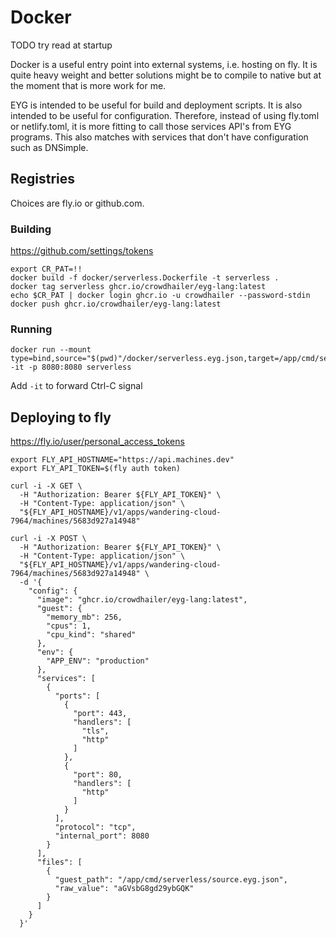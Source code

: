 # Docker

TODO try read at startup

Docker is a useful entry point into external systems, i.e. hosting on fly.
It is quite heavy weight and better solutions might be to compile to native but at the moment that is more work for me.

EYG is intended to be useful for build and deployment scripts. 
It is also intended to be useful for configuration.
Therefore, instead of using fly.toml or netlify.toml, it is more fitting to call those services API's from EYG programs.
This also matches with services that don't have configuration such as DNSimple.

## Registries

Choices are fly.io or github.com.

### Building

https://github.com/settings/tokens

```
export CR_PAT=!!
docker build -f docker/serverless.Dockerfile -t serverless .
docker tag serverless ghcr.io/crowdhailer/eyg-lang:latest
echo $CR_PAT | docker login ghcr.io -u crowdhailer --password-stdin
docker push ghcr.io/crowdhailer/eyg-lang:latest
```

### Running

```
docker run --mount type=bind,source="$(pwd)"/docker/serverless.eyg.json,target=/app/cmd/serverless/source.eyg.json,readonly -it -p 8080:8080 serverless
```

Add `-it` to forward Ctrl-C signal

## Deploying to fly

https://fly.io/user/personal_access_tokens

```
export FLY_API_HOSTNAME="https://api.machines.dev"
export FLY_API_TOKEN=$(fly auth token) 

curl -i -X GET \
  -H "Authorization: Bearer ${FLY_API_TOKEN}" \
  -H "Content-Type: application/json" \
  "${FLY_API_HOSTNAME}/v1/apps/wandering-cloud-7964/machines/5683d927a14948"

curl -i -X POST \
  -H "Authorization: Bearer ${FLY_API_TOKEN}" \
  -H "Content-Type: application/json" \
  "${FLY_API_HOSTNAME}/v1/apps/wandering-cloud-7964/machines/5683d927a14948" \
  -d '{ 
    "config": {
      "image": "ghcr.io/crowdhailer/eyg-lang:latest",
      "guest": {
        "memory_mb": 256,
        "cpus": 1,
        "cpu_kind": "shared"
      },
      "env": {
        "APP_ENV": "production"
      },
      "services": [
        {
          "ports": [
            {
              "port": 443,
              "handlers": [
                "tls",
                "http"
              ]
            },
            {
              "port": 80,
              "handlers": [
                "http"
              ]
            }
          ],
          "protocol": "tcp",
          "internal_port": 8080
        }
      ],
      "files": [
        {
          "guest_path": "/app/cmd/serverless/source.eyg.json",
          "raw_value": "aGVsbG8gd29ybGQK"
        }
      ]
    }
  }'
```